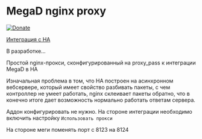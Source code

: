 # MegaD nginx proxy
[![Donate](https://img.shields.io/badge/donate-Yandex-red.svg)](https://yoomoney.ru/to/410013955329136)

[Интеграция с HA](https://github.com/andvikt/mega_hacs.git)

В разработке...

Простой nginx-прокси, сконфигурированный на proxy_pass к интеграции MegaD в HA

Изначальная проблема в том, что HA построен на асинхронном вебсервере, который имеет
свойство разбивать пакеты, с чем контроллер не умеет работать, nginx склеивает пакеты
обратно, что в конечно итоге дает возможность нормально работать ответам сервера.

Аддон конфигурировать не нужно. На стороне интеграции необходимо включить настройку 
`Использовать прокси`

На стороне меги поменять порт c 8123 на 8124
